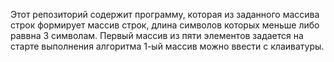 Этот репозиторий содержит программу, которая из заданного массива строк формирует  массив строк, длина символов которых меньше либо раввна 3 символам. 
Первый массив из пяти элементов задается на старте выполнения алгоритма 1-ый массив можно ввести с клаиватуры.
